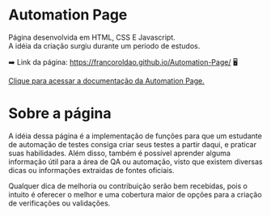 # Automation Page

Página desenvolvida em HTML, CSS E Javascript. <br>
A idéia da criação surgiu durante um periodo de estudos.

➡️ Link da página: https://francoroldao.github.io/Automation-Page/ 🖥️

<a href="https://github.com/FrancoRoldao/Automation-Page/blob/master/documenta%C3%A7%C3%A3o.md">Clique para acessar a documentação da Automation Page.</a>

# Sobre a página

A idéia dessa página é a implementação de funções para que um estudante de automação de testes consiga criar seus testes a partir daqui, e praticar suas habilidades. Além disso, também é possível aprender alguma informação útil para a área de QA ou automação, visto que existem diversas dicas ou informações extraidas de fontes oficiais. 

Qualquer dica de melhoria ou contribuição serão bem recebidas, pois o intuito é oferecer o melhor e uma cobertura maior de opções para a criação de verificações ou validações.

